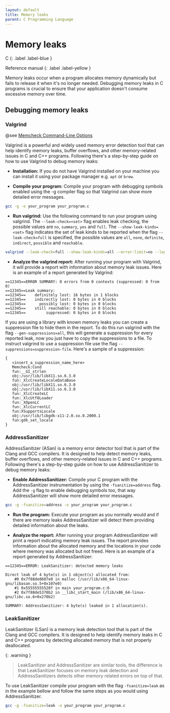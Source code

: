 ```yaml
---
layout: default
title: Memory leaks
parent: C Programming Language
---
```


# Memory leaks

C
{: .label .label-blue }

Reference manual
{: .label .label-yellow }

Memory leaks occur when a program allocates memory dynamically but fails to release it when it's no longer needed. Debugging memory leaks in C programs is crucial to ensure that your application doesn't consume excessive memory over time.

## Debugging memory leaks

### Valgrind

@see [Memcheck Command-Line Options](https://valgrind.org/docs/manual/mc-manual.html#mc-manual.options)

Valgrind is a powerful and widely used memory error detection tool that can help identify memory leaks, buffer overflows, and other memory-related issues in C and C++ programs. Following there's a step-by-step guide on how to use Valgrind to debug memory leaks:

- **Installation:** If you do not have Valgrind installed on your machine you can install it using your package manager e.g. `apt` or `brew`.

- **Compile your program:** Compile your program with debugging symbols enabled using the -g compiler flag so that Valgrind can show more detailed error messages.

```bash
gcc -g -o your_program your_program.c
```

- **Run valgrind:** Use the following command to run your program using valgrind. The `--leak-check=<set>` flag enables leak checking, the possible values are `no`, `summary`, `yes` and `full`. The `--show-leak-kinds=<set>` flag indicates the set of leak kinds to be reported when the flag `--leak-check=full` is specified, the possible values are `all`, `none`, `definite`, `indirect`, `possible` and `reachable`.

```bash
valgrind --leak-check=full --show-leak-kinds=all --error-limit=no --log-file=valgrind.log ./your_program
```

- **Analyze the valgrind report:** After running your program with Valgrind, it will provide a report with information about memory leak issues. Here is an example of a report generated by Valgrind:

```
==12345==ERROR SUMMARY: 0 errors from 0 contexts (suppressed: 0 from 0)
==12345==Leak summary:
==12345==    definitely lost: 16 bytes in 1 blocks
==12345==    indirectly lost: 0 bytes in 0 blocks
==12345==      possibly lost: 0 bytes in 0 blocks
==12345==    still reachable: 0 bytes in 0 blocks
==12345==         suppressed: 0 bytes in 0 blocks
```

If you are using a library with known memory leaks you can create a suppression file to hide them in the report. To do this run valgrind with the flag `--gen-suppressions=all`, this will generate a suppression for every reported leak, now you just have to copy the suppressions to a file. To instruct valgrind to use a suppression file use the flag `--suppressions=suppression-file`. Here's a sample of a suppression:

```
{
   <insert_a_suppression_name_here>
   Memcheck:Cond
   fun:__GI_strlen
   obj:/usr/lib/libX11.so.6.3.0
   fun:_XlcCreateLocaleDataBase
   obj:/usr/lib/libX11.so.6.3.0
   obj:/usr/lib/libX11.so.6.3.0
   fun:_XlcCreateLC
   fun:_XlcUtf8Loader
   fun:_XOpenLC
   fun:_XlcCurrentLC
   fun:XSupportsLocale
   obj:/usr/lib/libgdk-x11-2.0.so.0.2000.1
   fun:gdk_set_locale
}
```

### AddressSanitizer

AddressSanitizer (ASan) is a memory error detector tool that is part of the Clang and GCC compilers. It is designed to help detect memory leaks, buffer overflows, and other memory-related issues in C and C++ programs. Following there's a step-by-step guide on how to use AddressSanitizer to debug memory leaks:

- **Enable AddressSanitizer:** Compile your C program with the AddressSanitizer instrumentation by using the `-fsanitize=address` flag. Add the `-g` flag to enable debugging symbols too, that way AddressSanitizer will show more detailed error messages.

```bash
gcc -g -fsanitize=address -o your_program your_program.c
```

- **Run the program:** Execute your program as you normally would and if there are memory leaks AddressSanitizer will detect them providing detailed information about the leaks.

- **Analyze the report:** After running your program AddressSanitizer will print a report indicating memory leak issues. The report provides information about the allocated memory and the locations in your code where memory was allocated but not freed. Here is an example of a report generated by AddressSanitizer:

```
==12345==ERROR: LeakSanitizer: detected memory leaks

Direct leak of 4 byte(s) in 1 object(s) allocated from:
    #0 0x7f88de8607e0 in malloc (/usr/lib/x86_64-linux-gnu/libasan.so.5+0x107e0)
    #1 0x55555555528f in main your_program.c:6
    #2 0x7f88de5370b2 in __libc_start_main (/lib/x86_64-linux-gnu/libc.so.6+0x270b2)

SUMMARY: AddressSanitizer: 4 byte(s) leaked in 1 allocation(s).
```

### LeakSanitizer

LeakSanitizer (LSan) is a memory leak detection tool that is part of the Clang and GCC compilers. It is designed to help identify memory leaks in C and C++ programs by detecting allocated memory that is not properly deallocated.

{: .warning }
> LeakSanitizer and AddressSanitizer are similar tools, the difference is that LeakSanitizer focuses on memory leak detection and AddressSanitizers detects other memory related errors on top of that.

To use LeakSanitizer compile your program with the flag `-fsanitize=leak` as in the example bellow and follow the same steps as you would using AddressSanitizer.

```bash
gcc -g -fsanitize=leak -o your_program your_program.c
```
